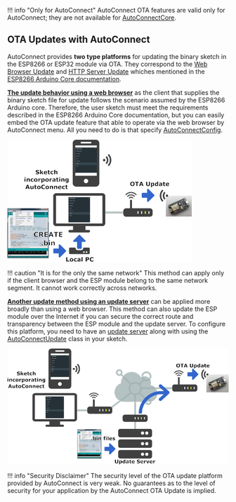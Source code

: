 !!! info "Only for AutoConnect"
    AutoConnect OTA features are valid only for AutoConnect; they are not available for [AutoConnectCore](basicusage.md#basicusage.md#reducing-binary-size).

## OTA Updates with AutoConnect

AutoConnect provides **two type platforms** for updating the binary sketch in the ESP8266 or ESP32 module via OTA. They correspond to the [Web Browser Update](https://arduino-esp8266.readthedocs.io/en/latest/ota_updates/readme.html#web-browser) and [HTTP Server Update](https://arduino-esp8266.readthedocs.io/en/latest/ota_updates/readme.html#http-server) whiches mentioned in the [ESP8266 Arduino Core documentation](https://arduino-esp8266.readthedocs.io/en/latest/ota_updates/readme.html#ota-updates).

[**The update behavior using a web browser**](otabrowser.md) as the client that supplies the binary sketch file for update follows the scenario assumed by the ESP8266 Arduino core. Therefore, the user sketch must meet the requirements described in the ESP8266 Arduino Core documentation, but you can easily embed the OTA update feature that able to operate via the web browser by AutoConnect menu. All you need to do is that specify [AutoConnectConfig](apiconfig.md#ota).

<img src="images/webupdatemodel.png" width="420" />

!!! caution "It is for the only the same network"
    This method can apply only if the client browser and the ESP module belong to the same network segment. It cannot work correctly across networks.

[**Another update method using an update server**](otaserver.md) can be applied more broadly than using a web browser. This method can also update the ESP module over the Internet if you can secure the correct route and transparency between the ESP module and the update server. To configure this platform, you need to have an [update server](otaserver.md#update-server-for-the-autoconnectupdate-class) along with using the [AutoConnectUpdate](apiupdate.md) class in your sketch.

<img src="images/updatemodel.png" width="540" />

!!! info "Security Disclaimer"
    The security level of the OTA update platform provided by AutoConnect is very weak. No guarantees as to the level of security for your application by the AutoConnect OTA Update is implied.
